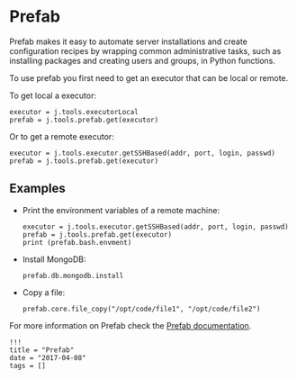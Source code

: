# Prefab

Prefab makes it easy to automate server installations and create configuration recipes by wrapping common administrative tasks, such as installing packages and creating users and groups, in Python functions.

To use prefab you first need to get an executor that can be local or remote.

To get local a executor:
```
executor = j.tools.executorLocal
prefab = j.tools.prefab.get(executor)
```

Or to get a remote executor:
```
executor = j.tools.executor.getSSHBased(addr, port, login, passwd)
prefab = j.tools.prefab.get(executor)
```


## Examples

- Print the environment variables of a remote machine:
  ```
  executor = j.tools.executor.getSSHBased(addr, port, login, passwd)
  prefab = j.tools.prefab.get(executor)
  print (prefab.bash.envment)
  ```

- Install MongoDB:
  ```
  prefab.db.mongodb.install
  ```

- Copy a file:
  ```
  prefab.core.file_copy("/opt/code/file1", "/opt/code/file2")
  ```

For more information on Prefab check the [Prefab documentation](https://github.com/Jumpscale/prefab9/tree/master/docs).

```
!!!
title = "Prefab"
date = "2017-04-08"
tags = []
```
